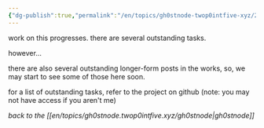 ```yaml
---
{"dg-publish":true,"permalink":"/en/topics/gh0stnode-twop0intfive-xyz/2024-08-23-more-soon/","title":"coming soon:","created":"2024-10-13T16:29:44.000-04:00","updated":"2024-10-13T16:38:18.000-04:00"}
---
```



work on this progresses. there are several outstanding tasks. 

however...

there are also several outstanding longer-form posts in the works, so, we may start to see some of those here soon.

for a list of outstanding tasks, refer to the project on github (note: you may not have access if you aren't me)



*back to the [[en/topics/gh0stnode.twop0intfive.xyz/gh0stnode\|gh0stnode]]*